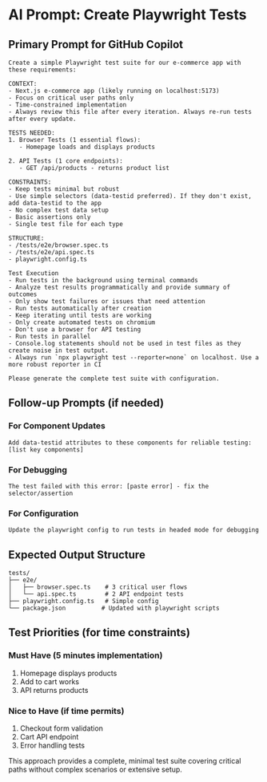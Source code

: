 # AI Prompt: Create Playwright Tests

## Primary Prompt for GitHub Copilot

```
Create a simple Playwright test suite for our e-commerce app with these requirements:

CONTEXT:
- Next.js e-commerce app (likely running on localhost:5173)
- Focus on critical user paths only
- Time-constrained implementation
- Always review this file after every iteration. Always re-run tests after every update.

TESTS NEEDED:
1. Browser Tests (1 essential flows):
   - Homepage loads and displays products

2. API Tests (1 core endpoints):
   - GET /api/products - returns product list

CONSTRAINTS:
- Keep tests minimal but robust
- Use simple selectors (data-testid preferred). If they don't exist, add data-testid to the app
- No complex test data setup
- Basic assertions only
- Single test file for each type

STRUCTURE:
- /tests/e2e/browser.spec.ts
- /tests/e2e/api.spec.ts
- playwright.config.ts

Test Execution
- Run tests in the background using terminal commands
- Analyze test results programmatically and provide summary of outcomes
- Only show test failures or issues that need attention
- Run tests automatically after creation
- Keep iterating until tests are working
- Only create automated tests on chromium
- Don't use a browser for API testing
- Run tests in parallel
- Console.log statements should not be used in test files as they create noise in test output.
- Always run `npx playwright test --reporter=none` on localhost. Use a more robust reporter in CI

Please generate the complete test suite with configuration.
```

## Follow-up Prompts (if needed)

### For Component Updates

```
Add data-testid attributes to these components for reliable testing: [list key components]
```

### For Debugging

```
The test failed with this error: [paste error] - fix the selector/assertion
```

### For Configuration

```
Update the playwright config to run tests in headed mode for debugging
```

## Expected Output Structure

```
tests/
├── e2e/
│   ├── browser.spec.ts    # 3 critical user flows
│   └── api.spec.ts        # 2 API endpoint tests
├── playwright.config.ts   # Simple config
└── package.json          # Updated with playwright scripts
```

## Test Priorities (for time constraints)

### Must Have (5 minutes implementation)

1. Homepage displays products
2. Add to cart works
3. API returns products

### Nice to Have (if time permits)

1. Checkout form validation
2. Cart API endpoint
3. Error handling tests

This approach provides a complete, minimal test suite covering critical paths without complex scenarios or extensive setup.

